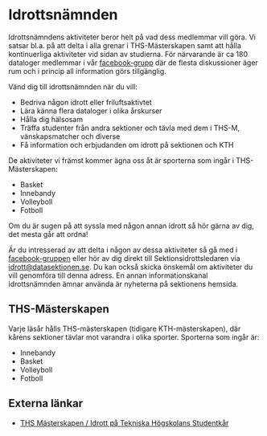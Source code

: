 # Idrottsnämnden

Idrottsnämndens aktiviteter beror helt på vad dess medlemmar vill göra. Vi satsar bl.a. på att delta i alla grenar i THS-Mästerskapen samt att hålla kontinuerliga aktiviteter vid sidan av studierna. För närvarande är ca 180 dataloger medlemmar i vår [facebook-grupp](https://www.facebook.com/groups/datafotboll/) där de flesta diskussioner äger rum och i princip all information görs tillgänglig.

Vänd dig till idrottsnämnden när du vill:

* Bedriva någon idrott eller friluftsaktivtet
* Lära känna flera dataloger i olika årskurser
* Hålla dig hälsosam
* Träffa studenter från andra sektioner och tävla med dem i THS-M, vänskapsmatcher och diverse
* Få information och erbjudanden om idrott på sektionen och KTH

De aktiviteter vi främst kommer ägna oss åt är sporterna som ingår i THS-Mästerskapen:

* Basket
* Innebandy
* Volleyboll
* Fotboll

Om du är sugen på att syssla med någon annan idrott så hör gärna av dig, det mesta går att ordna!

Är du intresserad av att delta i någon av dessa aktiviteter så gå med i [facebook-gruppen](https://www.facebook.com/groups/datakthsport) eller hör av dig direkt till Sektionsidrottsledaren via [idrott@datasektionen.se](mailto:idrott@datasektionen.se). Du kan också skicka önskemål om aktiviteter du vill genomföra till denna adress. En annan informationskanal idrottsnämnden ämnar använda är nyheterna på sektionens hemsida.

## THS-Mästerskapen

Varje läsår hålls THS-mästerskapen (tidigare KTH-mästerskapen), där kårens sektioner tävlar mot varandra i olika sporter. Sporterna som ingår är:

* Innebandy
* Basket
* Volleyboll
* Fotboll

## Externa länkar

* [THS Mästerskapen / Idrott på Tekniska Högskolans Studentkår](http://ths.kth.se/om-ths/idrott/)
